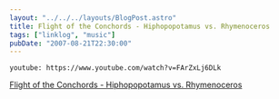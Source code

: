 ```yaml
---
layout: "../../../layouts/BlogPost.astro"
title: Flight of the Conchords - Hiphopopotamus vs. Rhymenoceros
tags: ["linklog", "music"]
pubDate: "2007-08-21T22:30:00"
---
```


`youtube: https://www.youtube.com/watch?v=FArZxLj6DLk`

[Flight of the Conchords - Hiphopopotamus vs. Rhymenoceros](https://www.youtube.com/watch?v=FArZxLj6DLk)
